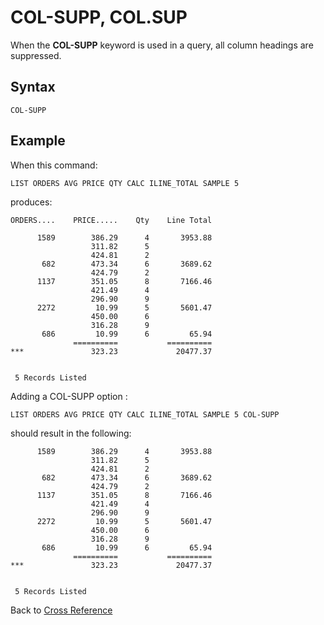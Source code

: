 # COL-SUPP, COL.SUP  

<PageHeader />

When the **COL-SUPP** keyword is used in a query, all column headings are suppressed.

## Syntax

```
COL-SUPP
```

## Example  

When this command:

```
LIST ORDERS AVG PRICE QTY CALC ILINE_TOTAL SAMPLE 5
```

produces:  

```
ORDERS....    PRICE.....    Qty    Line Total

      1589        386.29      4       3953.88
                  311.82      5
                  424.81      2
       682        473.34      6       3689.62
                  424.79      2
      1137        351.05      8       7166.46
                  421.49      4
                  296.90      9
      2272         10.99      5       5601.47
                  450.00      6
                  316.28      9
       686         10.99      6         65.94
              ==========           ==========
***               323.23             20477.37


 5 Records Listed
```

Adding a COL-SUPP option :

```
LIST ORDERS AVG PRICE QTY CALC ILINE_TOTAL SAMPLE 5 COL-SUPP
```

should result in the following:

```
      1589        386.29      4       3953.88
                  311.82      5
                  424.81      2
       682        473.34      6       3689.62
                  424.79      2
      1137        351.05      8       7166.46
                  421.49      4
                  296.90      9
      2272         10.99      5       5601.47
                  450.00      6
                  316.28      9
       686         10.99      6         65.94
              ==========           ==========
***               323.23             20477.37


 5 Records Listed
```

Back to [Cross Reference](./../README.md)

<PageFooter />
